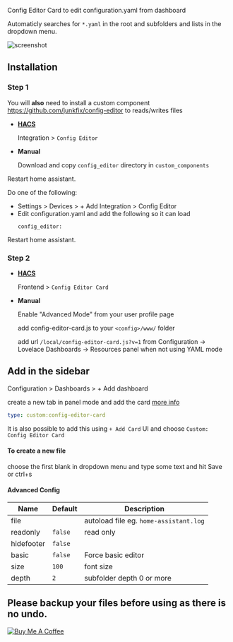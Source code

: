 
Config Editor Card to edit configuration.yaml from dashboard

Automaticly searches for `*.yaml` in the root and subfolders and lists in the dropdown menu.


![screenshot](https://github.com/junkfix/config-editor-card/raw/main/screenshot.png)



## Installation

### Step 1
You will **also** need to install a custom component https://github.com/junkfix/config-editor to reads/writes files

* **[HACS](https://hacs.xyz/)**

  Integration > `Config Editor`  


* **Manual**

  Download and copy `config_editor` directory in `custom_components` 

Restart home assistant.

Do one of the following:

* Settings > Devices > + Add Integration > Config Editor
* Edit configuration.yaml and add the following so it can load
   ```
   config_editor:
   ```


Restart home assistant.

### Step 2


* **[HACS](https://hacs.xyz/)**

  Frontend > `Config Editor Card`  

* **Manual** 
  
  Enable "Advanced Mode" from your user profile page
  
  add config-editor-card.js to your `<config>/www/` folder
  
  add url `/local/config-editor-card.js?v=1` from Configuration -> Lovelace Dashboards -> Resources panel when not using YAML mode




## Add in the sidebar 

Configuration > Dashboards > + Add dashboard
 
create a new tab in panel mode and add the card [more info](https://github.com/junkfix/config-editor-card/issues/29)
```yaml
type: custom:config-editor-card
```


It is also possible to add this using `+ Add Card` UI and choose `Custom: Config Editor Card`

#### To create a new file 
choose the first blank in dropdown menu and type some text and hit Save or ctrl+s

#### Advanced Config

| Name | Default | Description
| ---- | ------- | -----------
| file |  | autoload file eg. `home-assistant.log`
| readonly | `false` | read only
| hidefooter | `false` | 
| basic | `false` | Force basic editor
| size | `100` | font size
| depth | `2` | subfolder depth 0 or more

Please backup your files before using as there is no undo.
---

<a href="https://www.buymeacoffee.com/htmltiger" target="_blank"><img src="https://www.buymeacoffee.com/assets/img/custom_images/white_img.png" alt="Buy Me A Coffee"></a>
